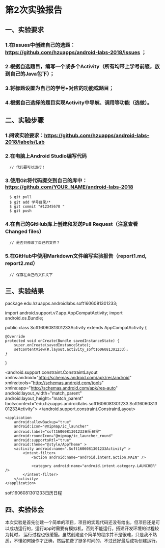 # 第2次实验报告

## 一、实验要求

### 1.在Issues中创建自己的选题：https://github.com/hzuapps/android-labs-2018/issues ；

### 2.根据自选题目，编写一个或多个Activity（所有均带上学号前缀，放到自己的Java包下）；

### 3.将标题设置为自己的学号+对应的功能或题目；

### 4.根据自己选择的题目实现Activity中导航、调用等功能（选做）。

## 二、实验步骤

### 1.阅读实验要求：https://github.com/hzuapps/android-labs-2018/labels/Lab

### 2.在电脑上Android Studio编写代码
      // 代码要可以运行！
      
### 3.使用Git将代码提交到自己的库中：https://github.com/YOUR_NAME/android-labs-2018
      $ git pull
      $ git add 学号目录/*
      $ git commit "#12345678 "
      $ git push
      
### 4.在自己的GitHub库上创建和发送Pull Request（注意查看Changed files）
      // 是否只修改了自己的文件？
      
### 5.在GitHub中使用Markdown文件编写实验报告（report1.md, report2.md）
      // 保存在自己的文件夹下

## 三、实验结果
package edu.hzuapps.androidlabs.soft1606081301233;

import android.support.v7.app.AppCompatActivity;
import android.os.Bundle;

public class Soft1606081301233Activity extends AppCompatActivity {

    @Override
    protected void onCreate(Bundle savedInstanceState) {
        super.onCreate(savedInstanceState);
        setContentView(R.layout.activity_soft1606081301233);
    }
}

<?xml version="1.0" encoding="utf-8"?>
<android.support.constraint.ConstraintLayout
    xmlns:android="http://schemas.android.com/apk/res/android"
    xmlns:tools="http://schemas.android.com/tools"
    xmlns:app="http://schemas.android.com/apk/res-auto"
    android:layout_width="match_parent"
    android:layout_height="match_parent"
    tools:context="edu.hzuapps.androidlabs.soft1606081301233.Soft1606081301233Activity">
    <TextView
        android:layout_width="wrap_content"
        android:layout_height="wrap_content"
        android:text="Hello World!"
        app:layout_constraintBottom_toBottomOf="parent"
        app:layout_constraintLeft_toLeftOf="parent"
        app:layout_constraintRight_toRightOf="parent"
        app:layout_constraintTop_toTopOf="parent" />
</android.support.constraint.ConstraintLayout>

<?xml version="1.0" encoding="utf-8"?>
<manifest xmlns:android="http://schemas.android.com/apk/res/android"
    package="edu.hzuapps.androidlabs.soft1606081301233" >

    <application
        android:allowBackup="true"
        android:icon="@mipmap/ic_launcher"
        android:label="soft1606081301233日历日程"
        android:roundIcon="@mipmap/ic_launcher_round"
        android:supportsRtl="true"
        android:theme="@style/AppTheme" >
        <activity android:name=".Soft1606081301233Activity" >
            <intent-filter>
                <action android:name="android.intent.action.MAIN" />

                <category android:name="android.intent.category.LAUNCHER" />
            </intent-filter>
        </activity>
    </application>
</manifest>

<resources>
    <string name="app_name">soft1606081301233日历日程</string>
</resources>


## 四、实验体会
本次实验是首先创建一个简单的项目，项目的实现代码还没有给出，但项目还是可以成功运行的，运行app时需要有模拟机，否则不能运行。搭建开发环境的过程较为耗时，
运行过程也很缓慢。虽然创建这个简单的程序并不是很难，只是我不熟悉，不懂如何操作才正确，然后花费了挺多时间的，不过还好最后成功创建运行。
